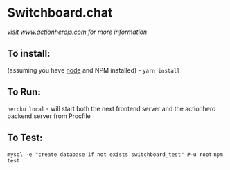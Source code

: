 # Switchboard.chat

*visit www.actionherojs.com for more information*

## To install:
(assuming you have [node](http://nodejs.org/) and NPM installed) - `yarn install`

## To Run:
`heroku local` - will start both the next frontend server and the actionhero backend server from Procfile

## To Test:
`mysql -e "create database if not exists switchboard_test" #-u root`
`npm test`
